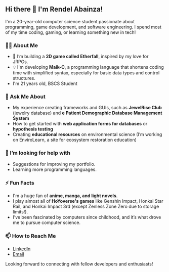 ## Hi there 👋 I'm Rendel Abainza!

I'm a 20-year-old computer science student passionate about programming, game development, and software engineering. I spend most of my time coding, gaming, or learning something new in tech!

### 👨‍💻 About Me
- 👾 I’m building a **2D game called Etherfall**, inspired by my love for JRPGs.
- 💡 I'm developing **Maik-C**, a programming language that shortens coding time with simplified syntax, especially for basic data types and control structures.
- I'm 21 years old, BSCS Student

### 💬 Ask Me About
- My experience creating frameworks and GUIs, such as **JewelRise Club** (jewelry database) and **e Patient Demographic Database Management System**
- How to get started with **web application forms for databases** or **hypothesis testing**
- Creating **educational resources** on environmental science (I’m working on EnviroLearn, a site for ecosystem restoration education)

### 🤔 I’m looking for help with
- Suggestions for improving my portfolio.
- Learning more programming languages.

### ⚡ Fun Facts
- I'm a huge fan of **anime, manga, and light novels**.
- I play almost all of **HoYoverse's games** like Genshin Impact, Honkai Star Rail, and Honkai Impact 3rd (except Zenless Zone Zero due to storage limits!).
- I’ve been fascinated by computers since childhood, and it’s what drove me to pursue computer science.

### 📫 How to Reach Me
- [LinkedIn](https://www.linkedin.com/in/rendel-abainza/)
- [Email](abainzarendel11@gmail.com)

Looking forward to connecting with fellow developers and enthusiasts!
